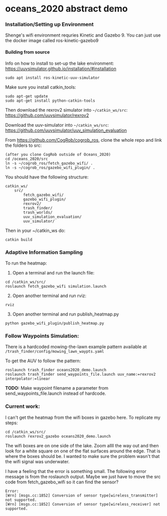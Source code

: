 # oceans_2020 abstract demo

### Installation/Setting up Environment
Shenge's wifi environment requries Kinetic and Gazebo 9. You can just use the docker image called ros-kinetic-gazebo9

#### Building from source
Info on how to install to set-up the lake environment: https://uuvsimulator.github.io/installation/#installation
```
sudo apt install ros-kinetic-uuv-simulator
```

Make sure you install catkin_tools:
```
sudo apt-get update
sudo apt-get install python-catkin-tools
```

Then download the rexrov2 simulator into `~/catkin_ws/src`: https://github.com/uuvsimulator/rexrov2

Download the uuv-simulator into `~/catkin_ws/src`: https://github.com/uuvsimulator/uuv_simulation_evaluation

From https://github.com/CogRob/cogrob_ros, clone the whole repo and link the folders to src:
```
(after you clone CogRob outside of Oceans_2020)
cd /oceans_2020/src
ln -s ~/cogrob_ros/fetch_gazebo_wifi/ .
ln -s ~/cogrob_ros/gazebo_wifi_plugin/ .
```

You should have the following structure:
```
catkin_ws/
    src/
        fetch_gazebo_wifi/
        gazebo_wifi_plugin/
        rexrov2/
        trash_finder/
        trash_worlds/
        uuv_simulation_evaluation/
        uuv_simulator/
```

Then in your ~/catkin_ws do:
```
catkin build
```

### Adaptive Information Sampling

To run the heatmap:
1. Open a terminal and run the launch file:
```
cd /catkin_ws/src/
roslaunch fetch_gazebo_wifi simulation.launch
```

2. Open another terminal and run rviz:
```
rviz
```

3. Open another terminal and run publish_heatmap.py
```
python gazebo_wifi_plugin/publish_heatmap.py
```

### Follow Waypoints Simulation:
There is a hardcoded mowing-the-lawn example pattern available at `/trash_finder/config/mowing_lawn_waypts.yaml`

To get the AUV to follow the pattern:
```
roslaunch trash_finder oceans2020_demo.launch
roslaunch trash_finder send_waypoints_file.launch uuv_name:=rexrov2 interpolator:=linear 
```

**TODO:** Make waypoint filename a parameter from send_waypoints_file.launch instead of hardcode.

### Current work:
<!--
Currently, the only files of interest are at:
```
/catkin_ws/src/uuv_simulator/uuv_gazebo_worlds/launch/trash_lake.launch
/catkin_ws/src/uuv_simulator/uuv_gazebo_worlds/world/trash_lake.world
/catkin_ws/src/rexrov2/rexrov2_gazebo/launch/oceans2020_demo.launch
/catkin_ws/src/gazebo_wifi_plugin/
/catkin_ws/src/fetch_gazebo_wifi/
```
-->

I can't get the heatmap from the wifi boxes in gazebo here. To replicate my steps:

```
cd /catkin_ws/src/
roslaunch rexrov2_gazebo oceans2020_demo.launch
```
The wifi boxes are on one side of the lake. Zoom allll the way out and then look for a white square on one of the flat surfaces around the edge. That is where the boxes should be. I wanted to make sure the problem wasn't that the wifi signal was underwater.

I have a feeling that the error is something small. The following error message is from the roslaunch output. Maybe we just have to move the src code from fetch_gazebo_wifi so it can find the sensor?
```
Error:
[Wrn] [msgs.cc:1852] Conversion of sensor type[wireless_transmitter] not supported.
[Wrn] [msgs.cc:1852] Conversion of sensor type[wireless_receiver] not supported.
```
